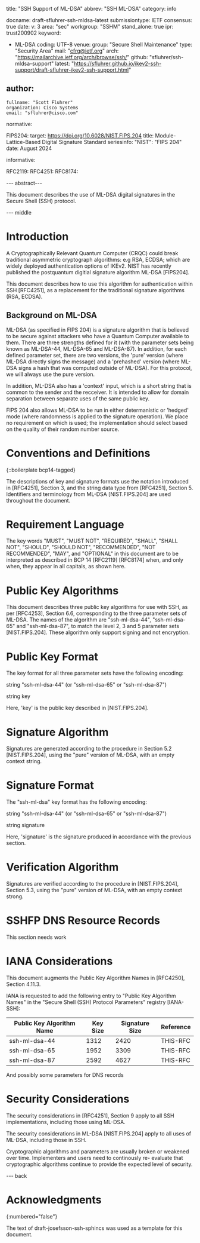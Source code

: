 title: "SSH Support of ML-DSA"
abbrev: "SSH ML-DSA"
category: info

docname: draft-sfluhrer-ssh-mldsa-latest
submissiontype: IETF
consensus: true
date:
v: 3
area: "sec"
workgroup: "SSHM"
stand_alone: true
ipr: trust200902
keyword:
 - ML-DSA
coding: UTF-8
venue:
  group: "Secure Shell Maintenance"
  type: "Security Area"
  mail: "cfrg@ietf.org"
  arch: "https://mailarchive.ietf.org/arch/browse/ssh/"
  github: "sfluhrer/ssh-mldsa-support"
  latest: "https://sfluhrer.github.io/ikev2-ssh-support/draft-sfluhrer-ikev2-ssh-support.html"

author:
 -
    fullname: "Scott Fluhrer"
    organization: Cisco Systems
    email: "sfluhrer@cisco.com"

normative:

  FIPS204:
    target: https://doi.org/10.6028/NIST.FIPS.204
    title: Module-Lattice-Based Digital Signature Standard
    seriesinfo:
      "NIST": "FIPS 204"
    date: August 2024

informative:

  RFC2119:
  RFC4251:
  RFC8174:

--- abstract---

   This document describes the use of ML-DSA digital
   signatures in the Secure Shell (SSH) protocol.
  
--- middle

# Introduction

   A Cryptographically Relevant Quantum Computer (CRQC) could break
   traditional asymmetric cryptograph algorithms: e.g RSA, ECDSA; which
   are widely deployed authentication options of IKEv2.
   NIST has recently published the postquantum digitial signature algorithm ML-DSA [FIPS204].

   This document describes how to use this algorithm for authentication within SSH [RFC4251], as a replacement for the traditional signature algorithms (RSA, ECDSA).

## Background on ML-DSA

   ML-DSA (as specified in FIPS 204) is a signature algorithm that is believed to be secure against attackers who have a Quantum Computer available to them.
   There are three strengths defined for it (with the parameter sets being known as ML-DSA-44, ML-DSA-65 and ML-DSA-87).
   In addition, for each defined parameter set, there are two versions, the 'pure' version (where ML-DSA directly signs the message) and a 'prehashed' version (where ML-DSA signs a hash that was computed outside of ML-DSA).
   For this protocol, we will always use the pure version.

   In addition, ML-DSA also has a 'context' input, which is a short string that is common to the sender and the recceiver.
   It is intended to allow for domain separation between separate uses of the same public key.

   FIPS 204 also allows ML-DSA to be run in either determanistic or 'hedged' mode (where randomness is applied to the signature operation).
   We place no requirement on which is used; the implementation should select based on the quality of their random number source.

# Conventions and Definitions

{::boilerplate bcp14-tagged}

   The descriptions of key and signature formats use the notation
   introduced in [RFC4251], Section 3, and the string data type from
   [RFC4251], Section 5.  Identifiers and terminology from ML-DSA
   [NIST.FIPS.204] are used throughout the document.

# Requirement Language

   The key words "MUST", "MUST NOT", "REQUIRED", "SHALL", "SHALL NOT",
   "SHOULD", "SHOULD NOT", "RECOMMENDED", "NOT RECOMMENDED", "MAY", and
   "OPTIONAL" in this document are to be interpreted as described in
   BCP 14 [RFC2119] [RFC8174] when, and only when, they appear in all
   capitals, as shown here.

# Public Key Algorithms

   This document describes three public key algorithms for use with SSH, as
   per [RFC4253], Section 6.6, corresponding to the three parameter sets of ML-DSA.
   The names of the algorithm are "ssh-ml-dsa-44", "ssh-ml-dsa-65" and "ssh-ml-dsa-87", to match the level 2, 3 and 5 parameter sets [NIST.FIPS.204].
   These algorithm only support signing and not encryption.

# Public Key Format

   The key format for all three parameter sets have the following encoding:

   string "ssh-ml-dsa-44" (or "ssh-ml-dsa-65" or "ssh-ml-dsa-87")

   string key

   Here, 'key' is the public key described in [NIST.FIPS.204].

 # Signature Algorithm

   Signatures are generated according to the procedure in Section 5.2
   [NIST.FIPS.204], using the "pure" version of ML-DSA, with an empty context string.

# Signature Format

   The "ssh-ml-dsa" key format has the following encoding:

   string "ssh-ml-dsa-44" (or "ssh-ml-dsa-65" or "ssh-ml-dsa-87")

   string signature

   Here, 'signature' is the signature produced in accordance with the
   previous section.

# Verification Algorithm

   Signatures are verified according to the procedure in
   [NIST.FIPS.204], Section 5.3, using the "pure" version of ML-DSA, with an empty context strong.

# SSHFP DNS Resource Records

   This section needs work
 
# IANA Considerations

   This document augments the Public Key Algorithm Names in [RFC4250], Section 4.11.3.

   IANA is requested to add the following entry to "Public Key Algorithm
   Names" in the "Secure Shell (SSH) Protocol Parameters" registry
   [IANA-SSH]:

   | Public Key Algorithm Name | Key Size | Signature Size | Reference |
   | ------------------------- | -------- | -------------- | --------- |
   | ssh-ml-dsa-44             | 1312     | 2420           | THIS-RFC  |
   | ssh-ml-dsa-65             | 1952     | 3309           | THIS-RFC  |
   | ssh-ml-dsa-87             | 2592     | 4627           | THIS-RFC  |

And possibly some parameters for DNS records

# Security Considerations

   The security considerations in [RFC4251], Section 9 apply to all SSH
   implementations, including those using ML-DSA.

   The security considerations in ML-DSA [NIST.FIPS.204] apply to all
   uses of ML-DSA, including those in SSH.

   Cryptographic algorithms and parameters are usually broken or
   weakened over time.  Implementers and users need to continously re-
   evaluate that cryptographic algorithms continue to provide the
   expected level of security.
 
--- back

# Acknowledgments
{:numbered="false"}

   The text of draft-josefsson-ssh-sphincs was used as a template for this document.
